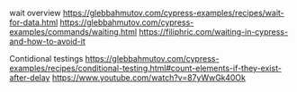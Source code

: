 
wait overview
https://glebbahmutov.com/cypress-examples/recipes/wait-for-data.html
https://glebbahmutov.com/cypress-examples/commands/waiting.html
https://filiphric.com/waiting-in-cypress-and-how-to-avoid-it

Contidional testings
https://glebbahmutov.com/cypress-examples/recipes/conditional-testing.html#count-elements-if-they-exist-after-delay
https://www.youtube.com/watch?v=87yWwGk40Ok


